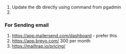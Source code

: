 1. Update the db directly using command from pgadmin
2.

### For Sending email
1. https://app.mailersend.com/dashboard - prefer this
2. https://app.brevo.com/ 300 per month
3. https://mailtrap.io/pricing/
